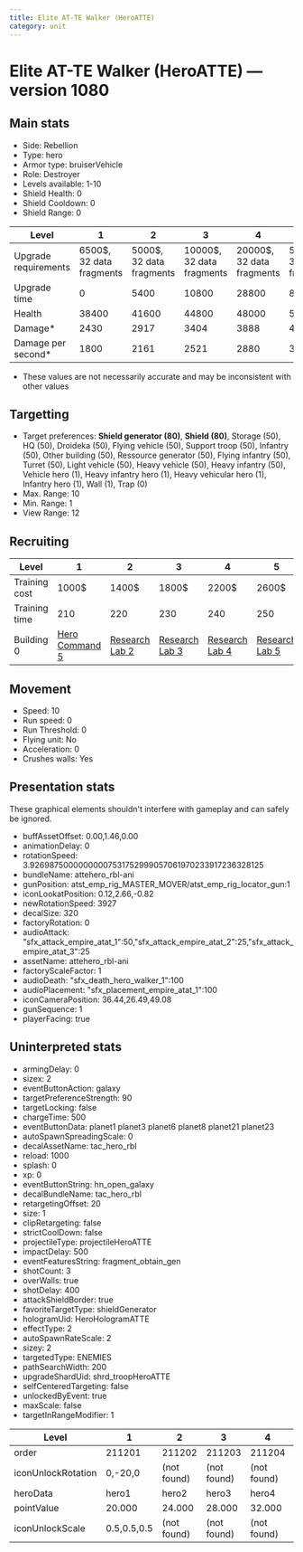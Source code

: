 ```yaml
---
title: Elite AT-TE Walker (HeroATTE)
category: unit
---
```


# Elite AT-TE Walker (HeroATTE) — version 1080

## Main stats

  * Side: Rebellion
  * Type: hero
  * Armor type: bruiserVehicle
  * Role: Destroyer
  * Levels available: 1-10
  * Shield Health: 0
  * Shield Cooldown: 0
  * Shield Range: 0

|Level               |1                       |2                       |3                        |4                        |5                        |6                         |7                         |8                         |9                          |10                         |
|--------------------|------------------------|------------------------|-------------------------|-------------------------|-------------------------|--------------------------|--------------------------|--------------------------|---------------------------|---------------------------|
|Upgrade requirements|6500$, 32 data fragments|5000$, 32 data fragments|10000$, 32 data fragments|20000$, 32 data fragments|50000$, 32 data fragments|135000$, 32 data fragments|225000$, 32 data fragments|450000$, 32 data fragments|1500000$, 32 data fragments|2500000$, 32 data fragments|
|Upgrade time        |0                       |5400                    |10800                    |28800                    |86400                    |259200                    |432000                    |604800                    |864000                     |1209600                    |
|Health              |38400                   |41600                   |44800                    |48000                    |51200                    |54400                     |57600                     |60800                     |65600                      |72000                      |
|Damage*             |2430                    |2917                    |3404                     |3888                     |4374                     |4861                      |5348                      |5832                      |6318                       |7292                       |
|Damage per second*  |1800                    |2161                    |2521                     |2880                     |3240                     |3601                      |3961                      |4320                      |4680                       |5401                       |

* These values are not necessarily accurate and may be inconsistent with other values

## Targetting

  * Target preferences: **Shield generator (80)**, **Shield (80)**, Storage (50), HQ (50), Droideka (50), Flying vehicle (50), Support troop (50), Infantry (50), Other building (50), Ressource generator (50), Flying infantry (50), Turret (50), Light vehicle (50), Heavy vehicle (50), Heavy infantry (50), Vehicle hero (1), Heavy infantry hero (1), Heavy vehicular hero (1), Infantry hero (1), Wall (1), Trap (0)
  * Max. Range: 10
  * Min. Range: 1
  * View Range: 12

## Recruiting

|Level        |1                                          |2                                     |3                                     |4                                     |5                                     |6                                     |7                                     |8                                     |9                                     |10                                     |
|-------------|-------------------------------------------|--------------------------------------|--------------------------------------|--------------------------------------|--------------------------------------|--------------------------------------|--------------------------------------|--------------------------------------|--------------------------------------|---------------------------------------|
|Training cost|1000$                                      |1400$                                 |1800$                                 |2200$                                 |2600$                                 |3000$                                 |3400$                                 |3800$                                 |4200$                                 |4600$                                  |
|Training time|210                                        |220                                   |230                                   |240                                   |250                                   |260                                   |270                                   |280                                   |290                                   |300                                    |
|Building 0   |[Hero Command 5](rebelTacticalCommand.html)|[Research Lab 2](rebelOffenseLab.html)|[Research Lab 3](rebelOffenseLab.html)|[Research Lab 4](rebelOffenseLab.html)|[Research Lab 5](rebelOffenseLab.html)|[Research Lab 6](rebelOffenseLab.html)|[Research Lab 7](rebelOffenseLab.html)|[Research Lab 8](rebelOffenseLab.html)|[Research Lab 9](rebelOffenseLab.html)|[Research Lab 10](rebelOffenseLab.html)|

## Movement

  * Speed: 10
  * Run speed: 0
  * Run Threshold: 0
  * Flying unit: No
  * Acceleration: 0
  * Crushes walls: Yes

## Presentation stats

These graphical elements shouldn't interfere with gameplay and can safely be ignored.

  * buffAssetOffset: 0.00,1.46,0.00
  * animationDelay: 0
  * rotationSpeed: 3.92698750000000007531752999057061970233917236328125
  * bundleName: attehero_rbl-ani
  * gunPosition: atst_emp_rig_MASTER_MOVER/atst_emp_rig_locator_gun:1
  * iconLookatPosition: 0.12,2.66,-0.82
  * newRotationSpeed: 3927
  * decalSize: 320
  * factoryRotation: 0
  * audioAttack: "sfx_attack_empire_atat_1":50,"sfx_attack_empire_atat_2":25,"sfx_attack_empire_atat_3":25
  * assetName: attehero_rbl-ani
  * factoryScaleFactor: 1
  * audioDeath: "sfx_death_hero_walker_1":100
  * audioPlacement: "sfx_placement_empire_atat_1":100
  * iconCameraPosition: 36.44,26.49,49.08
  * gunSequence: 1
  * playerFacing: true

## Uninterpreted stats

  * armingDelay: 0
  * sizex: 2
  * eventButtonAction: galaxy
  * targetPreferenceStrength: 90
  * targetLocking: false
  * chargeTime: 500
  * eventButtonData: planet1 planet3 planet6 planet8 planet21 planet23
  * autoSpawnSpreadingScale: 0
  * decalAssetName: tac_hero_rbl
  * reload: 1000
  * splash: 0
  * xp: 0
  * eventButtonString: hn_open_galaxy
  * decalBundleName: tac_hero_rbl
  * retargetingOffset: 20
  * size: 1
  * clipRetargeting: false
  * strictCoolDown: false
  * projectileType: projectileHeroATTE
  * impactDelay: 500
  * eventFeaturesString: fragment_obtain_gen
  * shotCount: 3
  * overWalls: true
  * shotDelay: 400
  * attackShieldBorder: true
  * favoriteTargetType: shieldGenerator
  * hologramUid: HeroHologramATTE
  * effectType: 2
  * autoSpawnRateScale: 2
  * sizey: 2
  * targetedType: ENEMIES
  * pathSearchWidth: 200
  * upgradeShardUid: shrd_troopHeroATTE
  * selfCenteredTargeting: false
  * unlockedByEvent: true
  * maxScale: false
  * targetInRangeModifier: 1

|Level             |1          |2          |3          |4          |5          |6          |7          |8          |9          |10         |
|------------------|-----------|-----------|-----------|-----------|-----------|-----------|-----------|-----------|-----------|-----------|
|order             |211201     |211202     |211203     |211204     |211205     |211206     |211207     |211208     |211209     |211210     |
|iconUnlockRotation|0,-20,0    |(not found)|(not found)|(not found)|(not found)|(not found)|(not found)|(not found)|(not found)|(not found)|
|heroData          |hero1      |hero2      |hero3      |hero4      |hero5      |hero6      |hero7      |hero8      |hero9      |hero10     |
|pointValue        |20.000     |24.000     |28.000     |32.000     |36.000     |40.000     |44.000     |48.000     |52.000     |60.000     |
|iconUnlockScale   |0.5,0.5,0.5|(not found)|(not found)|(not found)|(not found)|(not found)|(not found)|(not found)|(not found)|(not found)|

